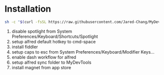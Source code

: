 # Installation

``` bash
sh -c "$(curl -fsSL https://raw.githubusercontent.com/Jared-Chang/MyDevTools/master/Mac/install.sh)"
```

1. disable spotlight from System Preferences/Keyboard/Shortcuts/Spotlight
2. setup alfred default hotkey to cmd-space
3. install fiddler
4. setup caps to esc from System Preferences/Keyboard/Modifier Keys...
5. enable dash workflow for alfred
6. setup alfred sync folder to MyDevTools
7. install magnet from app store
